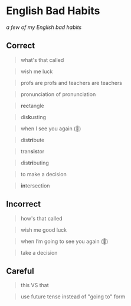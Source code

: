 # English Bad Habits

_a few of my English bad habits_

## Correct

> what's that called

> wish me luck

> profs are profs and teachers are teachers

> pronunciation of pronunciation

> **rec**tangle

> dis**k**usting

> when I see you again (🎵)

> dis**tri**bute

> tran**sis**tor

> dis**tri**buting

> to make a decision

> **in**tersection

## Incorrect

> how's that called

> wish me good luck

> when I’m going to see you again (🎵)

> take a decision

## Careful

> this VS that

> use future tense instead of "going to" form
